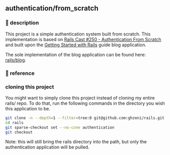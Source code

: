 ## authentication/from_scratch

### 📝 description
This project is a simple authentication system built from scratch. This implementation is based on [Rails Cast #250 - Authentication From Scratch](http://railscasts.com/episodes/250-authentication-from-scratch) and built upon the [Getting Started with Rails](https://guides.rubyonrails.org/getting_started.html) guide blog application.

The sole implementation of the blog application can be found here: [rails/blog](rails/blog#blog).

<!-- It includes a user model, a session controller, and a user controller. The user model is responsible for handling user data, the session controller is responsible for handling user login and logout, and the user controller is responsible for handling user registration. -->

### 📓 reference


### cloning this project
You might want to simply clone this project instead of cloning my entire rails/ repo. To do that, run the following commands in the directory you wish this application to be.
```bash
git clone -n --depth=1 --filter=tree:0 git@github.com:ghzeni/rails.git 
cd rails
git sparse-checkout set --no-cone authentication
git checkout
```
Note: this will still bring the rails directory into the path, but only the authentication application will be pulled.